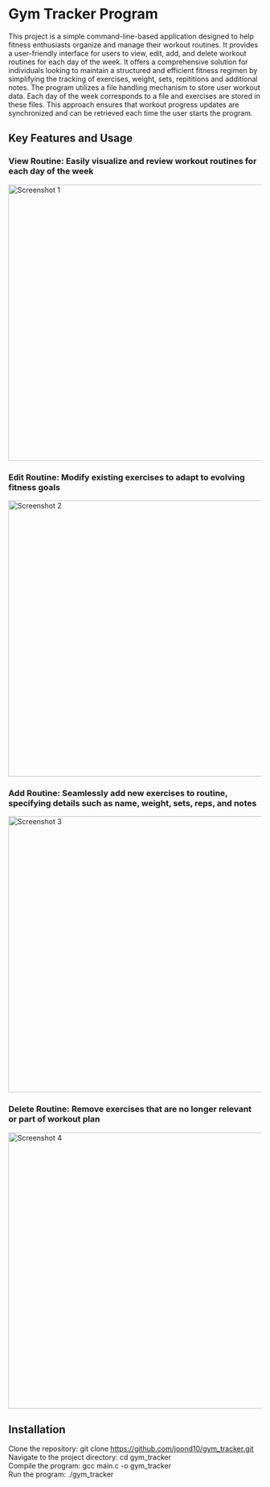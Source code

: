 # Gym Tracker Program

This project is a simple command-line-based application designed to help fitness enthusiasts organize and manage their workout routines. It provides a user-friendly interface for users to view, edit, add, and delete workout routines for each day of the week. It offers a comprehensive solution for individuals looking to maintain a structured and efficient fitness regimen by simplifying the tracking of exercises, weight, sets, repititions and additional notes. The program utilizes a file handling mechanism to store user workout data. Each day of the week corresponds to a file and exercises are stored in these files. This approach ensures that workout progress updates are synchronized and can be retrieved each time the user starts the program.

## Key Features and Usage

### View Routine: Easily visualize and review workout routines for each day of the week  
  <img src="https://github.com/joond10/gym-tracker/assets/151800537/0e92adf1-8c22-46d0-89e5-ac144dd1a08c" alt="Screenshot 1" width="550" height="550"/>  
  
### Edit Routine: Modify existing exercises to adapt to evolving fitness goals  
  <img src="https://github.com/joond10/gym-tracker/assets/151800537/6e6acbe9-7f8d-456b-a115-2dd1c1c7086c" alt="Screenshot 2" width="550" height="550"/>  
  
### Add Routine: Seamlessly add new exercises to routine, specifying details such as name, weight, sets, reps, and notes  
  <img src="https://github.com/joond10/gym-tracker/assets/151800537/40836766-ae28-4db6-a996-f434606d03b8" alt="Screenshot 3" width="550" height="550"/>  
  
### Delete Routine: Remove exercises that are no longer relevant or part of workout plan  
  <img src="https://github.com/joond10/gym-tracker/assets/151800537/2e4a2c04-fbe8-4a97-ac59-cc2bb8b55583" alt="Screenshot 4" width="550" height="550"/>  

## Installation
Clone the repository: git clone https://github.com/joond10/gym_tracker.git  
Navigate to the project directory: cd gym_tracker  
Compile the program: gcc main.c -o gym_tracker  
Run the program: ./gym_tracker  
